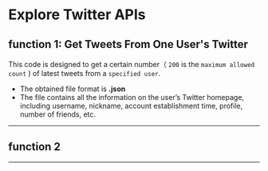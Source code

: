 Explore Twitter APIs
====================
## function 1: Get Tweets From One User's Twitter
This code is designed to get a certain number（ `200` is the `maximum allowed count` ) of latest tweets from a `specified user`.  
* The obtained file format is **.json**
* The file contains all the information on the user’s Twitter homepage, including username, nickname, account establishment time, profile, number of friends, etc.
--------------------
## function 2
--------------------
